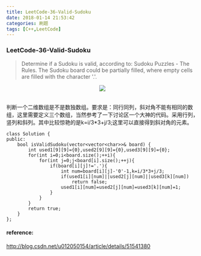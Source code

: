 ```yaml
---
title: LeetCode-36-Valid-Sudoku
date: 2018-01-14 21:53:42
categories: 刷题
tags: [C++,LeetCode]
---
```

### LeetCode-36-Valid-Sudoku
> Determine if a Sudoku is valid, according to: Sudoku Puzzles - The Rules.
The Sudoku board could be partially filled, where empty cells are filled with the character '.'.
<div align="center"> <img src="http://blog-1252063226.cosbj.myqcloud.com/network/001.jpg" /> </div><br>


判断一个二维数组是不是数独数组。要求是：同行同列，斜对角不能有相同的数组，这里需要定义三个数组，当然参考了一下讨论区一个大神的代码。采用行列，竖列和斜列。其中比较惊艳的是k=i/3*3+j/3;这里可以直接得到斜对角的元素。

```
class Solution {
public:
    bool isValidSudoku(vector<vector<char>>& board) {
        int used1[9][9]={0},used2[9][9]={0},used3[9][9]={0};
        for(int i=0;i<board.size();++i){
            for(int j=0;j<board[i].size();++j){
                if(board[i][j]!='.'){
                    int num=board[i][j]-'0'-1,k=i/3*3+j/3;
                    if(used1[i][num]||used2[j][num]||used3[k][num])
                        return false;
                    used1[i][num]=used2[j][num]=used3[k][num]=1;
                }
            }
        }
        return true;
    }
};
```



#### reference:
http://blog.csdn.net/u012050154/article/details/51541380
